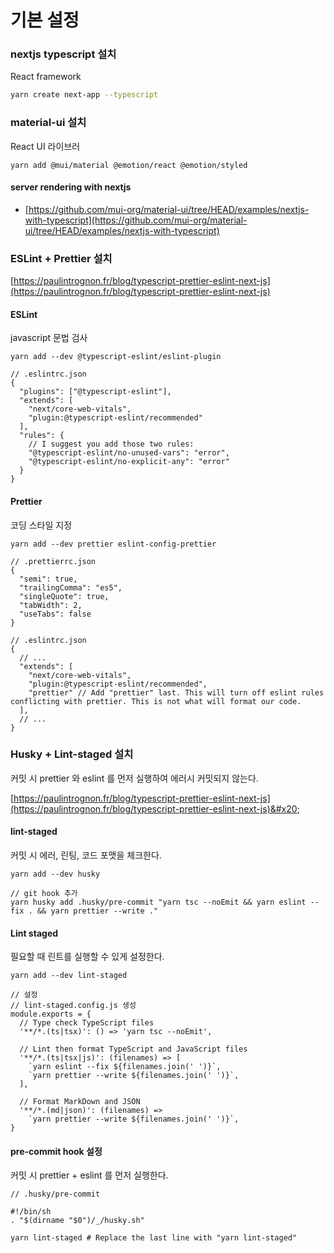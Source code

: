 # 기본 설정

### nextjs typescript 설치&#x20;

React framework&#x20;

```bash
yarn create next-app --typescript
```

### material-ui 설치

React UI 라이브러

```
yarn add @mui/material @emotion/react @emotion/styled
```

#### server rendering with nextjs&#x20;

* [https://github.com/mui-org/material-ui/tree/HEAD/examples/nextjs-with-typescript](https://github.com/mui-org/material-ui/tree/HEAD/examples/nextjs-with-typescript)

### ESLint + Prettier 설치

[https://paulintrognon.fr/blog/typescript-prettier-eslint-next-js](https://paulintrognon.fr/blog/typescript-prettier-eslint-next-js)

#### ESLint

javascript 문법 검사

```
yarn add --dev @typescript-eslint/eslint-plugin

// .eslintrc.json
{
  "plugins": ["@typescript-eslint"],
  "extends": [
    "next/core-web-vitals",
    "plugin:@typescript-eslint/recommended"
  ],
  "rules": {
    // I suggest you add those two rules:
    "@typescript-eslint/no-unused-vars": "error",
    "@typescript-eslint/no-explicit-any": "error"
  }
}
```

#### Prettier

코딩 스타일 지정

```
yarn add --dev prettier eslint-config-prettier

// .prettierrc.json
{
  "semi": true,
  "trailingComma": "es5",
  "singleQuote": true,
  "tabWidth": 2,
  "useTabs": false
}

// .eslintrc.json
{
  // ...
  "extends": [
    "next/core-web-vitals",
    "plugin:@typescript-eslint/recommended",
    "prettier" // Add "prettier" last. This will turn off eslint rules conflicting with prettier. This is not what will format our code.
  ],
  // ...
}
```

### Husky + Lint-staged 설치

커밋 시  prettier 와 eslint 를 먼저 실행하여 에러시 커밋되지 않는다.

[https://paulintrognon.fr/blog/typescript-prettier-eslint-next-js](https://paulintrognon.fr/blog/typescript-prettier-eslint-next-js)&#x20;

#### lint-staged

커밋 시 에러, 린팅, 코드 포맷을 체크한다.

```
yarn add --dev husky

// git hook 추가
yarn husky add .husky/pre-commit "yarn tsc --noEmit && yarn eslint --fix . && yarn prettier --write ."

```

#### Lint staged

필요할 때 린트를 실행할 수 있게 설정한다.

```
yarn add --dev lint-staged

// 설정
// lint-staged.config.js 생성
module.exports = {
  // Type check TypeScript files
  '**/*.(ts|tsx)': () => 'yarn tsc --noEmit',

  // Lint then format TypeScript and JavaScript files
  '**/*.(ts|tsx|js)': (filenames) => [
    `yarn eslint --fix ${filenames.join(' ')}`,
    `yarn prettier --write ${filenames.join(' ')}`,
  ],

  // Format MarkDown and JSON
  '**/*.(md|json)': (filenames) =>
    `yarn prettier --write ${filenames.join(' ')}`,
}

```

#### pre-commit hook 설정

커밋 시 prettier + eslint 를 먼저 실행한다.

```
// .husky/pre-commit

#!/bin/sh
. "$(dirname "$0")/_/husky.sh"

yarn lint-staged # Replace the last line with "yarn lint-staged"

```
